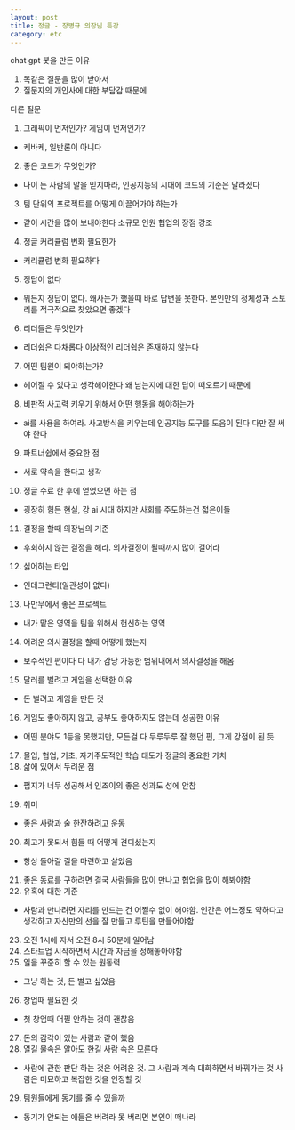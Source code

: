 ```yaml
---
layout: post
title: 정글 - 장병규 의장님 특강
category: etc
---
```


chat gpt 봇을 만든 이유

1. 똑같은 질문을 많이 받아서
2. 질문자의 개인사에 대한 부담감 때문에

다른 질문
1. 그래픽이 먼저인가? 게임이 먼저인가?
  - 케바케, 일반론이 아니다
2. 좋은 코드가 무엇인가?
  - 나이 든 사람의 말을 믿지마라, 인공지능의 시대에 코드의 기준은 달라졌다
3. 팀 단위의 프로젝트를 어떻게 이끌어가야 하는가
  - 같이 시간을 많이 보내야한다 소규모 인원 협업의 장점 강조
4. 정글 커리큘럼 변화 필요한가
  - 커리큘럼 변화 필요하다
5. 정답이 없다
  - 뭐든지 정답이 없다. 왜사는가 했을때 바로 답변을 못한다. 본인만의 정체성과 스토리를 적극적으로 찾았으면 좋겠다
6. 리더들은 무엇인가
  - 리더쉽은 다채롭다 이상적인 리더쉽은 존재하지 않는다
7. 어떤 팀원이 되야하는가?
  - 헤어질 수 있다고 생각해야한다 왜 남는지에 대한 답이 떠오르기 때문에
8. 비판적 사고력 키우기 위해서 어떤 행동을 해야하는가
  - ai를 사용을 하여라. 사고방식을 키우는데 인공지능 도구를 도움이 된다 다만 잘 써야 한다
9. 파트너쉽에서 중요한 점
  - 서로 약속을 한다고 생각
10. 정글 수료 한 후에 얻었으면 하는 점
  - 굉장히 힘든 현실, 강 ai 시대 하지만 사회를 주도하는건 젋은이들
11. 결정을 할때 의장님의 기준
  - 후회하지 않는 결정을 해라. 의사결정이 될때까지 많이 걸어라
12. 싫어하는 타입
  - 인테그런티(일관성이 없다)
13. 나만무에서 좋은 프로젝트
  - 내가 맡은 영역을 팀을 위해서 헌신하는 영역
14. 어려운 의사결정을 할때 어떻게 했는지
  - 보수적인 편이다 다 내가 감당 가능한 범위내에서 의사결정을 해옴
15. 달러를 벌려고 게임을 선택한 이유
  - 돈 벌려고 게임을 만든 것
16. 게임도 좋아하지 않고, 공부도 좋아하지도 않는데 성공한 이유
  - 어떤 분야도 1등을 못했지만, 모든걸 다 두루두루 잘 했던 편, 그게 강점이 된 듯
17. 몰입, 협업, 기초, 자기주도적인 학습 태도가 정글의 중요한 가치
18. 삶에 있어서 두려운 점
  - 펍지가 너무 성공해서 인조이의 좋은 성과도 성에 안참
19. 취미
  - 좋은 사람과 술 한잔하려고 운동
20. 최고가 못되서 힘들 때 어떻게 견디셨는지
  - 항상 돌아갈 길을 마련하고 살았음
21. 좋은 동료를 구하려면 결국 사람들을 많이 만나고 협업을 많이 해봐야함
22. 유혹에 대한 기준
  - 사람과 만나려면 자리를 만드는 건 어쩔수 없이 해야함. 인간은 어느정도 약하다고 생각하고 자신만의 선을 잘 만들고 루틴을 만들어야함
23. 오전 1시에 자서 오전 8시 50분에 일어남
24. 스타트업 시작하면서 시간과 자금을 정해놓아야함
25. 일을 꾸준히 할 수 있는 원동력
  - 그냥 하는 것, 돈 벌고 싶었음
26. 창업때 필요한 것
  - 첫 창업때 어필 안하는 것이 괜찮음
27. 돈의 감각이 있는 사람과 같이 했음
28. 열길 물속은 알아도 한길 사람 속은 모른다
  - 사람에 관한 판단 하는 것은 어려운 것. 그 사람과 계속 대화하면서 바꿔가는 것
    사람은 미묘하고 복잡한 것을 인정할 것
29. 팀원들에게 동기를 줄 수 있을까
  - 동기가 안되는 애들은 버려라 못 버리면 본인이 떠나라